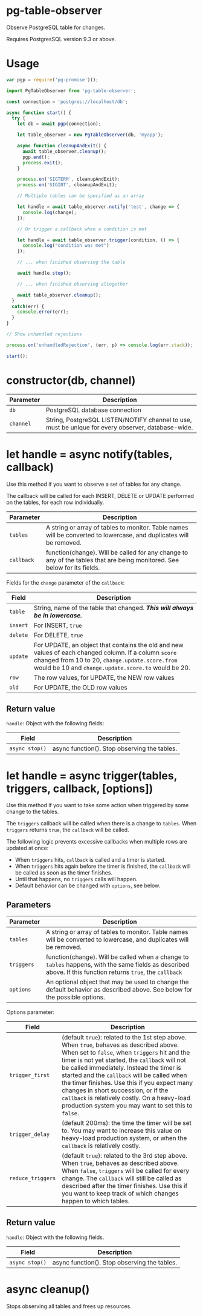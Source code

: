 # pg-table-observer
Observe PostgreSQL table for changes.

Requires PostgresSQL version 9.3 or above.

# Usage

```javascript
var pgp = require('pg-promise')();

import PgTableObserver from 'pg-table-observer';

const connection = 'postgres://localhost/db';

async function start() {
  try {
    let db = await pgp(connection);

    let table_observer = new PgTableObserver(db, 'myapp');

    async function cleanupAndExit() {
      await table_observer.cleanup();
      pgp.end();
      process.exit();
    }

    process.on('SIGTERM', cleanupAndExit);
    process.on('SIGINT', cleanupAndExit);

    // Multiple tables can be specified as an array

    let handle = await table_observer.notify('test', change => {
      console.log(change);
    });

    // Or trigger a callback when a condition is met

    let handle = await table_observer.trigger(condition, () => {
      console.log("condition was met")
    });

    // ... when finished observing the table

    await handle.stop();

    // ... when finished observing altogether

    await table_observer.cleanup();
  }
  catch(err) {
    console.error(err);
  }
}

// Show unhandled rejections

process.on('unhandledRejection', (err, p) => console.log(err.stack));

start();
```

# constructor(db, channel)

Parameter | Description
--------- | -----------
`db` | PostgreSQL database connection
`channel` | String, PostgreSQL LISTEN/NOTIFY channel to use, must be unique for every observer, database-wide.

# let handle = async notify(tables, callback)

Use this method if you want to observe a set of tables for any change.

The callback will be called for each INSERT, DELETE or UPDATE performed
on the tables, for each row individually.

Parameter | Description
--------- | -----------
`tables` | A string or array of tables to monitor. Table names will be converted to lowercase, and duplicates will be removed.
`callback` | function(change). Will be called for any change to any of the tables that are being monitored. See below for its fields.

Fields for the `change` parameter of the `callback`:

Field | Description
-------------- | -----------
`table` | String, name of the table that changed. ***This will always be in lowercase.***
`insert` | For INSERT, `true`
`delete` | For DELETE, `true`
`update` | For UPDATE, an object that contains the old and new values of each changed column. If a column `score` changed from 10 to 20, `change.update.score.from` would be 10 and `change.update.score.to` would be 20.
`row` | The row values, for UPDATE, the NEW row values
`old` | For UPDATE, the OLD row values

## Return value

`handle`: Object with the following fields:

Field | Description
----- | -----------
`async stop()` | async function(). Stop observing the tables.

# let handle = async trigger(tables, triggers, callback, [options])

Use this method if you want to take some action when triggered by some change to the tables.

The `triggers` callback will be called when there is a change to `tables`.
When `triggers` returns `true`, the `callback` will be called.

The following logic prevents excessive callbacks when multiple rows are updated at once:
* When `triggers` hits, `callback` is called and a timer is started.
* When `triggers` hits again before the timer is finished, the `callback` will be called as soon as the timer finishes.
* Until that happens, no `triggers` calls will happen.
* Default behavior can be changed with `options`, see below.

## Parameters

Parameter | Description
--------- | -----------
`tables` | A string or array of tables to monitor. Table names will be converted to lowercase, and duplicates will be removed.
`triggers` | function(change). Will be called when a change to `tables` happens, with the same fields as described above. If this function returns `true`, the `callback` | function(). Will be called with `triggers` returns true, as described above.
`options` | An optional object that may be used to change the default behavior as described above. See below for the possible options.

Options parameter:

Field | Description
--------------- | -----------
`trigger_first` | (default `true`): related to the 1st step above. When `true`, behaves as described above. When set to `false`, when `triggers` hit and the timer is not yet started, the `callback` will not be called immediately. Instead the timer is started and the `callback` will be called when the timer finishes. Use this if you expect many changes in short succession, or if the `callback` is relatively costly. On a heavy-load production system you may want to set this to `false`.
`trigger_delay` | (default 200ms): the time the timer will be set to. You may want to increase this value on heavy-load production system, or when the `callback` is relatively costly.
`reduce_triggers` | (default `true`): related to the 3rd step above. When `true`, behaves as described above. When `false`, `triggers` will be called for every change. The `callback` will still be called as described after the timer finishes. Use this if you want to keep track of which changes happen to which tables.


## Return value

`handle`: Object with the following fields.

Field | Description
----- | -----------
`async stop()` | async function(). Stop observing the tables.

# async cleanup()

Stops observing all tables and frees up resources.
